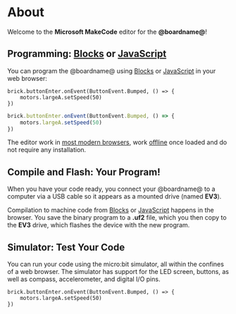 # About

Welcome to the **Microsoft MakeCode** editor for the **@boardname@**!

## Programming: [Blocks](/blocks) or [JavaScript](/javascript)

You can program the @boardname@ using [Blocks](/blocks) or [JavaScript](/javascript) in your web browser:

```blocks
brick.buttonEnter.onEvent(ButtonEvent.Bumped, () => {
    motors.largeA.setSpeed(50)
})
```
```typescript
brick.buttonEnter.onEvent(ButtonEvent.Bumped, () => {
    motors.largeA.setSpeed(50)
})
```

The editor work in [most modern browsers](/browsers), work [offline](/offline) once loaded and do not require any installation. 

## Compile and Flash: Your Program!

When you have your code ready, you connect your @boardname@ to a computer via a USB cable 
so it appears as a mounted drive (named **EV3**). 

Compilation to machine code from [Blocks](/blocks) or [JavaScript](/javascript) happens in the browser. You save the binary 
program to a **.uf2** file, which you then copy to the **EV3** drive, which flashes the device with the new program.

## Simulator: Test Your Code

You can run your code using the micro:bit simulator, all within the confines of a web browser. 
The simulator has support for the LED screen, buttons, as well as compass, accelerometer, and digital I/O pins.

```sim
brick.buttonEnter.onEvent(ButtonEvent.Bumped, () => {
    motors.largeA.setSpeed(50)
})
```
